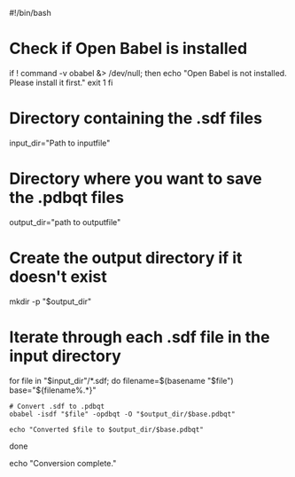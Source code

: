 #!/bin/bash

# Check if Open Babel is installed
if ! command -v obabel &> /dev/null; then
    echo "Open Babel is not installed. Please install it first."
    exit 1
fi

# Directory containing the .sdf files
input_dir="Path to inputfile"

# Directory where you want to save the .pdbqt files
output_dir="path to outputfile"

# Create the output directory if it doesn't exist
mkdir -p "$output_dir"

# Iterate through each .sdf file in the input directory
for file in "$input_dir"/*.sdf; do
    filename=$(basename "$file")
    base="${filename%.*}"
    
    # Convert .sdf to .pdbqt
    obabel -isdf "$file" -opdbqt -O "$output_dir/$base.pdbqt"
    
    echo "Converted $file to $output_dir/$base.pdbqt"
done

echo "Conversion complete."

